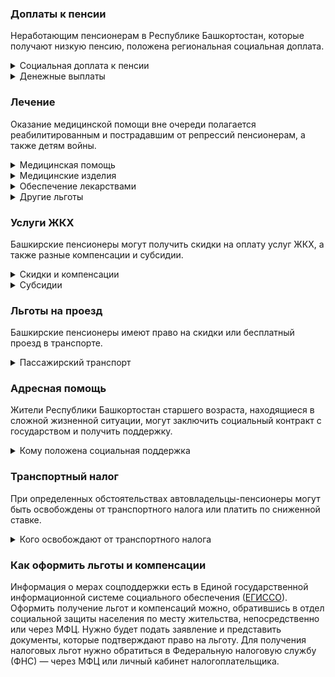 ### Доплаты к пенсии
Неработающим пенсионерам в Республике Башкортостан, которые получают низкую пенсию, положена региональная социальная доплата. 
<details>
<summary>Социальная доплата к пенсии</summary>
В Башкирии региональный прожиточный минимум пенсионера ниже общефедерального. Поэтому неработающим пенсионерам с низкой пенсией положена федеральная социальная доплата до российского прожиточного минимума пенсионера. 
В 2021 году эта сумма [составляет](https://pfr.gov.ru/grazhdanam/pensionres/soc_doplata/~7905) 10 022 рубля. Для назначения выплаты нужно обращаться в территориальное отделение Пенсионного фонда по месту своего жительства.
</details>
<details>

<summary>Денежные выплаты</summary>
Если пенсионер относится к льготной категории, ему положена ежемесячная денежная выплата (ЕДВ), которую регулярно индексируют. 
Башкирские ветераны труда ежемесячно [получают](https://docs.cntd.ru/document/935004234) 400 рублей, труженики тыла — 450 рублей. ЕДВ реабилитированных составляет 700 рублей, а пострадавших от репрессий пенсионеров — 600 рублей. Детям войны (родившимся с 22 июня 1927 года по 3 сентября 1945 года) полагается единовременная выплата. Поскольку закон об этом принят только в марте 2021 года, её размер пока не определён.
</details>

### Лечение
Оказание медицинской помощи вне очереди полагается реабилитированным и пострадавшим от репрессий пенсионерам, а также детям войны.  
<details>

<summary>Медицинская помощь </summary>
Башкирские ветераны труда и труженики тыла сохраняют обслуживание в поликлиниках и других медицинских учреждениях, к которым они были прикреплены в период работы до выхода на пенсию. Вне очереди медпомощь оказывают всем реабилитированным и пострадавшим пенсионерам.
</details>
<details>

<summary>Медицинские изделия</summary>
Башкирских тружеников тыла бесплатно [обеспечивают](https://docs.cntd.ru/document/935004234) протезами (кроме зубных) и протезно-ортопедическими изделиями. 
</details>

<details>
<summary>Обеспечение лекарствами</summary>
Пенсионерам, получающим социальную доплату к пенсии, полагается материальная помощь на приобретение лекарств и проведение операций в сумме 2000 рублей. Реабилитированным и пострадавшим от репрессий эта выплата полагается при условии, что их доход не превышает 18 тысяч рублей в месяц.
</details>

<details>
<summary>Другие льготы</summary>
Труженикам тыла, реабилитированным и пострадавшим от репрессий пенсионерам и детям войны предоставляется внеочередной приём в дома-интернаты для престарелых и инвалидов и учреждения социального обслуживания.  
Ветераны труда при наличии медицинских показаний обеспечиваются санаторно-курортными путёвками. Башкирские жертвы политических репрессий имеют право на первоочередное [приобретение путёвок](https://docs.cntd.ru/document/935102906) для санаторно-курортного лечения и отдыха. 
</details>


### Услуги ЖКХ
Башкирские пенсионеры могут получить скидки на оплату услуг ЖКХ, а также разные компенсации и субсидии. 

<details>
<summary>Скидки и компенсации</summary>
Реабилитированным и пострадавшим от репрессий пенсионерам, ветеранам труда и труженикам тыла компенсируют 50% оплаты за жилое помещение и коммунальные услуги. 
В Башкортостане возврату подлежит также половина взносов за капремонт. Компенсация предоставляется в пределах утверждённых нормативов потребления.
Одиноким неработающим пенсионерам по достижении 70 лет компенсируют 50% понесённых расходов на уплату взносов на капремонт, а с 80-летнего возраста они не оплачивают эту услугу вообще. Льгота распространяется также на граждан указанного возраста, семья которых состоит из неработающих лиц пенсионного возраста и (или) инвалидов I и II группы. Компенсация рассчитывается, исходя из установленного в регионе минимального взноса на капремонт за 1 кв. метр и размера стандарта нормативной площади жилого помещения.
Пострадавшие от политических репрессий пенсионеры имеют право на первоочередную установку стационарного телефона. 
Инвалиды, участники ВОВ, инвалиды ВОВ и боевых действий могут получить [сертификат](https://docs.cntd.ru/document/561588523) на газификацию индивидуального жилого дома. Инвалидам выдаётся сертификат на 60 000 рублей, остальным категориям льготников, а также инвалидам с доходом ниже прожиточного минимума — на 100 000 рублей.
</details>

<details>
<summary>Субсидии</summary>
Одинокие пенсионеры старше 70 лет, которые тратят на ЖКУ более 16%, могут получить субсидию на оплату жилищно-коммунальных услуг. Если одинокому пенсионеру ещё не исполнилось 70 лет, субсидию оформят при «коммунальных» расходах более 18%, а всем остальным пенсионерам — при тратах более 20%.
</details>

### Льготы на проезд
Башкирские пенсионеры имеют право на скидки или бесплатный проезд в транспорте. 
<details>
<summary>Пассажирский транспорт</summary>
В Республике Башкортостан пенсионеры, получающие страховую пенсию и не относящиеся к льготным категориям, а также ветераны труда и жертвы политических репрессий могут [приобрести](https://docs.cntd.ru/document/423854441) единый социальный проездной билет (ЕСПБ). Он даёт право проезда на следующих видах пассажирского транспорта: городской электрический (трамвай, троллейбус), автомобильный городского и пригородного сообщения (кроме такси, в том числе маршрутных), внутренний водный и пассажирская подвесная канатная дорога. Количество поездок в течение месяца не ограничено.  
</details>

### Адресная помощь
Жители Республики Башкортостан старшего возраста, находящиеся в сложной жизненной ситуации, могут заключить социальный контракт с государством и получить поддержку.

<details>
<summary>Кому положена социальная поддержка</summary>
Пенсионерам, которые по не зависящим от них причинам оказались в трудной жизненной ситуации, оказывают адресную помощь. Она может быть в виде денежных выплат, ежемесячных или единовременных, либо в натуральной форме — обеспечения продуктами питания, одеждой и обувью, медикаментами и прочее. С нуждающимися пенсионерами может быть заключён социальный контракт.

</details>

### Транспортный налог
При определенных обстоятельствах автовладельцы-пенсионеры могут быть освобождены от транспортного налога или платить по сниженной ставке. 
<details>
<summary>Кого освобождают от транспортного налога</summary>
Инвалиды всех категорий, ветераны труда, военной службы, боевых действий и ВОВ, а также граждане, подвергшиеся радиации вследствие чернобыльской катастрофы полностью [освобождаются](https://www.nalog.gov.ru/rn77/service/tax/d1106829/) от уплаты транспортного налога. Льгота предоставляется на одно транспортное средство каждого типа: легковые автомобили, мотоциклы, мотороллеры с мощностью двигателя до 150 л. с.; грузовые автомобили, выпущенные более 10 лет назад, до 250 л. с.; самоходные транспортные средства, машины и механизмы на пневматическом и гусеничном ходу, выпущенные более 10 лет назад. 50% ставки налога уплачивают владельцы транспортных средств, работающих на природном газе.
</details>

### Как оформить льготы и компенсации 
Информация о мерах соцподдержки есть в Единой государственной информационной системе социального обеспечения ([ЕГИССО]( http://egisso.ru/site/client/#/)). Оформить получение льгот и компенсаций можно, обратившись в отдел социальной защиты населения по месту жительства, непосредственно или через МФЦ. Нужно будет подать заявление и представить документы, которые подтверждают право на льготу. Для получения налоговых льгот нужно обратиться в Федеральную налоговую службу (ФНС) — через МФЦ или личный кабинет налогоплательщика.
















